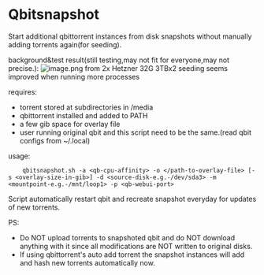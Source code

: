 # Qbitsnapshot
Start additional qbittorrent instances from disk snapshots without manually adding torrents again(for seeding).

background&test result(still testing,may not fit for everyone,may not precise.):
![image.png](https://i.loli.net/2020/08/03/tYveVgnPKoSl7XB.png)
from 2x Hetzner 32G 3TBx2
seeding seems improved when running more processes

requires:
*    torrent stored at subdirectories in /media
*    qbittorrent installed and added to PATH
*    a few gib space for overlay file
*    user running original qbit and this script need to be the same.(read qbit configs from ~/.local)
    
usage:
```
    qbitsnapshot.sh -a <qb-cpu-affinity> -o </path-to-overlay-file> [-s <overlay-size-in-gib>] -d <source-disk-e.g.-/dev/sda3> -m <mountpoint-e.g.-/mnt/loop1> -p <qb-webui-port>
```
Script automatically restart qbit and recreate snapshot everyday for updates of new torrents.

PS: 
*    Do NOT upload torrents to snapshoted qbit and do NOT download anything with it since all modifications are NOT written to original disks.
*	 If using qbittorrent's auto add torrent the snapshot instances will add and hash new torrents automatically now.
